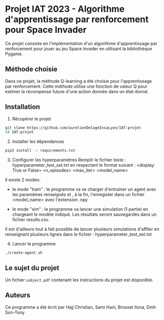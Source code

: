 # Projet IAT 2023 - Algorithme d'apprentissage par renforcement pour Space Invader
Ce projet consiste en l'implémentation d'un algorithme d'apprentissage par renforcement pour jouer au jeu Space Invader en utilisant la bibliothèque Pygame.

## Méthode choisie
Dans ce projet, la méthode Q-learning a été choisie pour l'apprentissage par renforcement. Cette méthode utilise une fonction de valeur Q pour estimer la récompense future d'une action donnée dans un état donné.

## Installation
1. Récupérer le projet
```bash
git clone https://github.com/aurelienDelageInsaLyon/IAT-projet
cd IAT-projet
```

2. Installer les dépendances
```bash
pip3 install -r requirements.txt
```

3. Configurer les hyperparamètres
Remplir le fichier texte : hyperparameter_test_set.txt en respectant le format suivant : 
<display: True or False> <gamma> <alpha> <n_episodes> <max_iter> <epsilon> <model_name> <mode>

Il existe 2 modes: 
- le mode "train" : le programme va se charger d'entrainer un agent avec les paramètres renseignés et , à la fin, l'enregister dans un fichier <model_name> avec l'extension .npy

- le mode "sim" : le programme va lancer une simulation (1 partie) en chargeant le modèle indiqué. Les résultats seront sauvegardés dans un fichier results.csv.

Il est d'ailleurs tout à fait possible de lancer plusieurs simulations d'affiler en renseignant plusieurs lignes dans le fichier : hyperparameter_test_set.txt


4. Lancer le programme
```bash
./create-agent.sh
```

## Le sujet du projet

Un fichier `subject.pdf` contenant les instructions du projet est disponible.

## Auteurs
Ce programme a été écrit par Hajj Christian, Sami Hani, Brosset Ilona, Dinh Son-Tony
